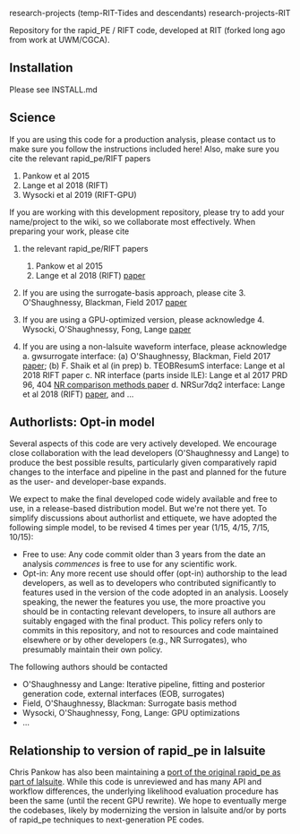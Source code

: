 research-projects (temp-RIT-Tides and descendants)
research-projects-RIT

Repository for the rapid_PE / RIFT code, developed at RIT (forked long ago from work at UWM/CGCA).

## Installation

Please see INSTALL.md

## Science

If you are using this code for a production analysis, please contact us to make sure you follow the instructions included here!
Also, make sure you cite the relevant rapid_pe/RIFT papers

 1.  Pankow et al 2015
 2.  Lange et al 2018 (RIFT)
 3.  Wysocki et al 2019 (RIFT-GPU)

If you are working with this development repository, please try to add your name/project to the wiki, so we collaborate most effectively. When preparing your work, please cite 

 1. the relevant rapid_pe/RIFT papers
     1.  Pankow et al 2015
     2.  Lange et al 2018 (RIFT) [paper](https://arxiv.org/abs/1805.10457)
 
 2. If you are using the surrogate-basis approach, please cite
     3. O'Shaughnessy, Blackman, Field 2017 [paper](http://adsabs.harvard.edu/abs/2017CQGra..34n4002O)

 3. If you are using a GPU-optimized version, please acknowledge
     4.  Wysocki, O'Shaughnessy,  Fong, Lange [paper](https://arxiv.org/abs/1902.04934)

 4. If you are using a non-lalsuite waveform interface, please acknowledge
     a.  gwsurrogate interface: (a) O'Shaughnessy, Blackman, Field 2017 [paper](http://adsabs.harvard.edu/abs/2017CQGra..34n4002O); (b) F. Shaik et al (in prep)
     b.  TEOBResumS interface:  Lange et al 2018 RIFT paper
     c.  NR interface (parts inside ILE): Lange et al 2017 PRD 96, 404 [NR comparison methods paper](http://adsabs.harvard.edu/abs/2017PhRvD..96j4041L)
     d.  NRSur7dq2 interface: Lange et al 2018 (RIFT) [paper](https://arxiv.org/abs/1805.10457), and ...

## Authorlists: Opt-in model
Several aspects of this code are very actively developed.  We encourage  close collaboration with the lead developers (O'Shaughnessy and Lange) to produce the best possible results, particularly given comparatively rapid changes to the interface and pipeline in the past and planned for the future as the user- and developer-base expands.

We expect to make the final developed code widely available and free to use, in a release-based distribution model.  But we're not there yet.  To simplify discussions about authorlist and ettiquete, we have adopted the following simple model, to be revised 4 times per year (1/15, 4/15, 7/15, 10/15):  
 * Free to use: Any code commit older than 3 years from the date an analysis <i>commences</i> is free to use for any scientific work.  
 * Opt-in: Any more recent use should offer (opt-in) authorship to the lead developers, as well as to developers who contributed significantly to features used in the version of the code adopted in an analysis.  Loosely speaking, the newer the features you use, the more proactive you should be in contacting relevant developers, to insure all authors are suitably engaged with the final product.
This policy refers only to commits in this repository, and not to resources and code maintained elsewhere or by other developers (e.g., NR Surrogates), who presumably maintain their own policy.


The following authors should be contacted 
  * O'Shaughnessy and Lange: Iterative pipeline, fitting and posterior generation code, external interfaces (EOB, surrogates)
  * Field, O'Shaughnessy, Blackman: Surrogate basis method 
  * Wysocki, O'Shaughnessy,  Fong, Lange: GPU optimizations
  * ...

## Relationship to version of rapid_pe in lalsuite
Chris Pankow has also been maintaining a [port of the original rapid_pe as part of lalsuite](https://github.com/lscsoft/lalsuite/tree/master/lalinference/python/lalinference/rapid_pe). While this code is unreviewed and has many API and workflow differences, the underlying likelihood evaluation procedure has been the same (until the recent GPU rewrite).  We hope to eventually merge the codebases, likely by modernizing the version in lalsuite and/or by ports of rapid_pe techniques to next-generation PE codes.
